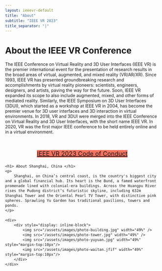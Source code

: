 ```yaml
---
layout: ieeevr-default
title: "About"
subtitle: "IEEE VR 2023"
title_separator: "|"
---
```



<div>
    <h1> About the IEEE VR Conference </h1>
    <p>
        The IEEE Conference on Virtual Reality and 3D User Interfaces (IEEE VR) is the premier international event for the presentation of research results in the broad areas of virtual, 
        augmented, and mixed reality (VR/AR/XR). Since 1993, IEEE VR has presented groundbreaking research and accomplishments by virtual reality pioneers: scientists, engineers, designers, 
        and artists, paving the way for the future. Soon, IEEE VR expanded its scope to also include augmented, mixed, and other forms of mediated reality. Similarly, the IEEE Symposium
        on 3D User Interfaces (3DUI), which started as a workshop at IEEE VR in 2004, has become the premier venue for 3D user interfaces and 3D interaction in virtual environments. 
        In 2018, VR and 3DUI were merged into the IEEE Conference on Virtual Reality and 3D User Interfaces, with the short name IEEE VR. In 2020, VR was the first major IEEE 
        conference to be held entirely online and in a virtual environment.
    </p>
    <br/>
    <center>
        <p style="font-size: 20px;">
            <a href="/2022/attend/code-of-conduct/" class="btn btn--primary" style="background-color: #F5725E">IEEE VR 2023 Code of Conduct</a>
        </p>
    </center>

    <h1> About Shanghai, China </h1>
    <p>
        Shanghai, on China’s central coast, is the country's biggest city and a global financial hub. Its heart is the Bund, a famed waterfront promenade lined with colonial-era buildings. Across the Huangpu River rises the Pudong district’s futuristic skyline, including 632m Shanghai Tower and the Oriental Pearl TV Tower, with distinctive pink spheres. Sprawling Yu Garden has traditional pavilions, towers and ponds.
    </p>

    <div>
        <div style="display: inline-block">
            <img src="/assets/images/photo-building.jpg" width="49%" />
            <img src="/assets/images/photo-tower.jpg" width="49%" />  
            <img src="/assets/images/photo-yuyuan.jpg" width="49%" style="margin-top:10px"/>  
            <img src="/assets/images/photo-waitan.jfif" width="49%" style="margin-top:10px"/>  
        </div>
    </div>
</div>

